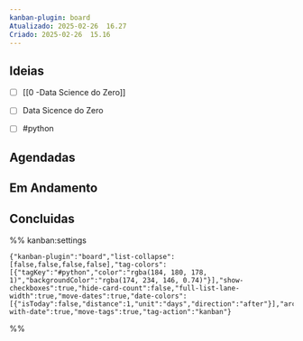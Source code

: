```yaml
---
kanban-plugin: board
Atualizado: 2025-02-26  16.27
Criado: 2025-02-26  15.16
---
```


## Ideias

- [ ] [[0 -Data Science do Zero]]
- [ ] Data Sicence do Zero
- [ ] #python


## Agendadas



## Em Andamento



## Concluidas





%% kanban:settings
```
{"kanban-plugin":"board","list-collapse":[false,false,false,false],"tag-colors":[{"tagKey":"#python","color":"rgba(184, 180, 178, 1)","backgroundColor":"rgba(174, 234, 146, 0.74)"}],"show-checkboxes":true,"hide-card-count":false,"full-list-lane-width":true,"move-dates":true,"date-colors":[{"isToday":false,"distance":1,"unit":"days","direction":"after"}],"archive-with-date":true,"move-tags":true,"tag-action":"kanban"}
```
%%